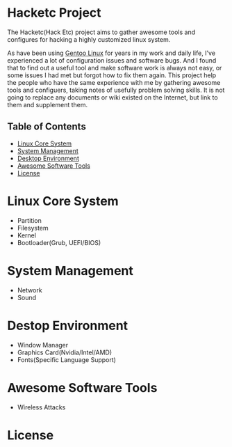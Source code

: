 # Hacketc Project
The Hacketc(Hack Etc) project aims to gather awesome tools and configures for hacking a highly customized linux system.

As have been using [Gentoo Linux](https://gentoo.org/) for years in my work and daily life, I've experienced a lot of configuration issues and software bugs. And I found that to find out a useful tool and make software work is always not easy, or some issues I had met but forgot how to fix them again. This project help the people who have the same experience with me by gathering awesome tools and configuers, taking notes of usefully problem solving skills. It is not going to replace any documents or wiki existed on the Internet, but link to them and supplement them.

## Table of Contents
- [Linux Core System](#linux-core-system)
- [System Management](#system-management)
- [Desktop Environment](#desktop-enviroment)
- [Awesome Software Tools](#awesome-software-tools)
- [License](#license)

# Linux Core System
- Partition
- Filesystem
- Kernel
- Bootloader(Grub, UEFI/BIOS)

# System Management
- Network
- Sound

# Destop Environment
- Window Manager
- Graphics Card(Nvidia/Intel/AMD)
- Fonts(Specific Language Support)

# Awesome Software Tools
- Wireless Attacks

# License
